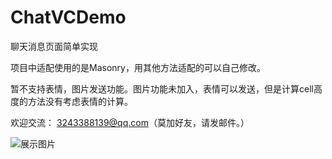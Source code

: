 # ChatVCDemo
聊天消息页面简单实现

项目中适配使用的是Masonry，用其他方法适配的可以自己修改。

暂不支持表情，图片发送功能。图片功能未加入，表情可以发送，但是计算cell高度的方法没有考虑表情的计算。

欢迎交流： 3243388139@qq.com（莫加好友，请发邮件。）

![展示图片](https://github.com/diankuanghuolong/ChatVCDemo/blob/master/ChatVCDemo/showImgs/chatDemo.gif)
